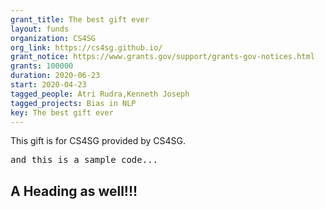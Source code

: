 ```yaml
---
grant_title: The best gift ever
layout: funds
organization: CS4SG
org_link: https://cs4sg.github.io/
grant_notice: https://www.grants.gov/support/grants-gov-notices.html
grants: 100000
duration: 2020-06-23
start: 2020-04-23
tagged_people: Atri Rudra,Kenneth Joseph
tagged_projects: Bias in NLP
key: The best gift ever
---
```


<p>This gift is for CS4SG provided by CS4SG.</p><pre class="ql-syntax" spellcheck="false">and this is a sample code...
</pre><h2>A Heading as well!!!</h2>
